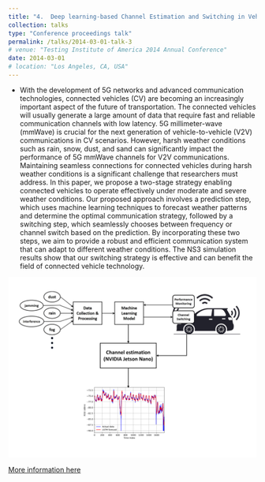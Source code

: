 ```yaml
---
title: "4.	Deep learning-based Channel Estimation and Switching in Vehicular Networks under Harsh Weather Conditions"
collection: talks
type: "Conference proceedings talk"
permalink: /talks/2014-03-01-talk-3
# venue: "Testing Institute of America 2014 Annual Conference"
date: 2014-03-01
# location: "Los Angeles, CA, USA"
---
```


- With the development of 5G networks and advanced communication technologies, connected vehicles (CV) are becoming an increasingly important aspect of the future of transportation. The connected vehicles will usually generate a large amount of data that require fast and reliable communication channels with low latency. 5G millimeter-wave (mmWave) is crucial for the next generation of vehicle-to-vehicle (V2V) communications in CV scenarios. However, harsh weather conditions such as rain, snow, dust, and sand can significantly impact the performance of 5G mmWave channels for V2V communications. Maintaining seamless connections for connected vehicles during harsh weather conditions is a significant challenge that researchers must address. In this paper, we propose a two-stage strategy enabling connected vehicles to operate effectively under moderate and severe weather conditions. Our proposed approach involves a prediction step, which uses machine learning techniques to forecast weather patterns and determine the optimal communication strategy, followed by a switching step, which seamlessly chooses between frequency or channel switch based on the prediction. By incorporating these two steps, we aim to provide a robust and efficient communication system that can adapt to different weather conditions. The NS3 simulation results show that our switching strategy is effective and can benefit the field of connected vehicle technology.

![Image](../images/project4.png)

[More information here](https://ieeexplore.ieee.org/abstract/document/10121804)



